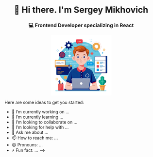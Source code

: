 <h1 align="center">👋 Hi there. I'm Sergey Mikhovich</h1>
<h3 align="center">💻 Frontend Developer specializing in <strong>React</strong></h3>

<p align="center">
  <img align="center" src="./developer.png" width="200" alt="Developer"/>
</p>

Here are some ideas to get you started:

- 🔭 I’m currently working on ...
- 🌱 I’m currently learning ...
- 👯 I’m looking to collaborate on ...
- 🤔 I’m looking for help with ...
- 💬 Ask me about ...
- 📫 How to reach me: ...
- 😄 Pronouns: ...
- ⚡ Fun fact: ...
-->
